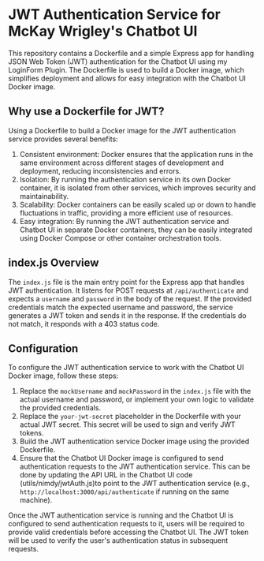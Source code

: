 # JWT Authentication Service for McKay Wrigley's Chatbot UI

This repository contains a Dockerfile and a simple Express app for handling JSON Web Token (JWT) authentication for the Chatbot UI using my LoginForm Plugin. The Dockerfile is used to build a Docker image, which simplifies deployment and allows for easy integration with the Chatbot UI Docker image.

## Why use a Dockerfile for JWT?

Using a Dockerfile to build a Docker image for the JWT authentication service provides several benefits:

1. Consistent environment: Docker ensures that the application runs in the same environment across different stages of development and deployment, reducing inconsistencies and errors.
2. Isolation: By running the authentication service in its own Docker container, it is isolated from other services, which improves security and maintainability.
3. Scalability: Docker containers can be easily scaled up or down to handle fluctuations in traffic, providing a more efficient use of resources.
4. Easy integration: By running the JWT authentication service and Chatbot UI in separate Docker containers, they can be easily integrated using Docker Compose or other container orchestration tools.

## index.js Overview

The `index.js` file is the main entry point for the Express app that handles JWT authentication. It listens for POST requests at `/api/authenticate` and expects a `username` and `password` in the body of the request. If the provided credentials match the expected username and password, the service generates a JWT token and sends it in the response. If the credentials do not match, it responds with a 403 status code.

## Configuration

To configure the JWT authentication service to work with the Chatbot UI Docker image, follow these steps:

1. Replace the `mockUsername` and `mockPassword` in the `index.js` file with the actual username and password, or implement your own logic to validate the provided credentials.
2. Replace the `your-jwt-secret` placeholder in the Dockerfile with your actual JWT secret. This secret will be used to sign and verify JWT tokens.
3. Build the JWT authentication service Docker image using the provided Dockerfile.
4. Ensure that the Chatbot UI Docker image is configured to send authentication requests to the JWT authentication service. This can be done by updating the API URL in the Chatbot UI code (utils/nimdy/jwtAuth.js)to point to the JWT authentication service (e.g., `http://localhost:3000/api/authenticate` if running on the same machine).

Once the JWT authentication service is running and the Chatbot UI is configured to send authentication requests to it, users will be required to provide valid credentials before accessing the Chatbot UI. The JWT token will be used to verify the user's authentication status in subsequent requests.
